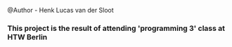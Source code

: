 @Author - Henk Lucas van der Sloot

### This project is the result of attending 'programming 3' class at HTW Berlin
